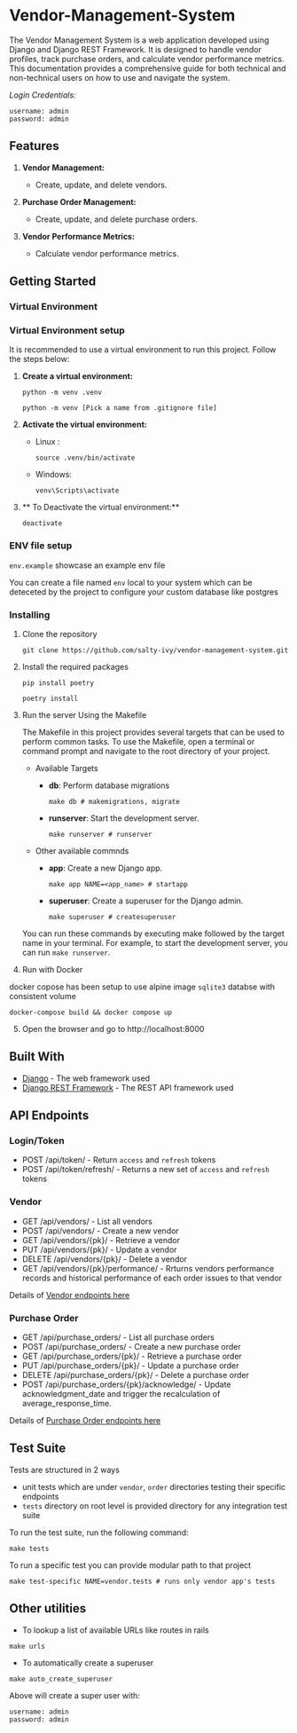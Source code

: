 # Vendor-Management-System

The Vendor Management System is a web application developed using Django and Django REST Framework. It is designed to handle vendor profiles, track purchase orders, and calculate vendor performance metrics. This documentation provides a comprehensive guide for both technical and non-technical users on how to use and navigate the system.

*Login Credentials:*

```
username: admin
password: admin
```


## Features

1. **Vendor Management:**
   - Create, update, and delete vendors.

2. **Purchase Order Management:**
   - Create, update, and delete purchase orders.

3. **Vendor Performance Metrics:**
   - Calculate vendor performance metrics.


## Getting Started

### Virtual Environment

### Virtual Environment setup

It is recommended to use a virtual environment to run this project. Follow the steps below:

1. **Create a virtual environment:**

    ```
    python -m venv .venv
    ```
    ```
    python -m venv [Pick a name from .gitignore file]
    ```

2. **Activate the virtual environment:**

    - Linux :
        ```
        source .venv/bin/activate
        ```
    - Windows:
        ```
        venv\Scripts\activate
        ```

3. ** To Deactivate the virtual environment:**

    ```
    deactivate
    ```
### ENV file setup

`env.example` showcase an example env file

You can create a file named `env` local to your system which can be deteceted by the project to configure your custom database like postgres


### Installing

1. Clone the repository

    ```
    git clone https://github.com/salty-ivy/vendor-management-system.git
    ```

2. Install the required packages

    ```
    pip install poetry
    ```

    ```
    poetry install
    ```

3. Run the server Using the Makefile

    The Makefile in this project provides several targets that can be used to perform common tasks. To use the Makefile, open a terminal or command prompt and navigate to the root directory of your project.

    - Available Targets
        - **db**: Perform database migrations

            ```
            make db # makemigrations, migrate
            ```

        - **runserver**: Start the development server.

            ```
            make runserver # runserver
            ```

    - Other available commnds
        - **app**: Create a new Django app.

            ```
            make app NAME=<app_name> # startapp
            ```

        - **superuser**: Create a superuser for the Django admin.

            ```
            make superuser # createsuperuser
            ```

    You can run these commands by executing make followed by the target name in your terminal. For example, to start the development server, you can run `make runserver`.

4. Run with Docker

docker copose has been setup to use alpine image `sqlite3` databse with consistent volume

```
docker-compose build && docker compose up
```

5. Open the browser and go to http://localhost:8000

## Built With

* [Django](https://www.djangoproject.com/) - The web framework used
* [Django REST Framework](http://www.django-rest-framework.org/) - The REST API framework used

## API Endpoints

### Login/Token

* POST /api/token/ - Return `access` and `refresh` tokens
* POST /api/token/refresh/ - Returns a new set of `access` and `refresh` tokens

### Vendor

* GET /api/vendors/ - List all vendors
* POST /api/vendors/ - Create a new vendor
* GET /api/vendors/{pk}/ - Retrieve a vendor
* PUT /api/vendors/{pk}/ - Update a vendor
* DELETE /api/vendors/{pk}/ - Delete a vendor
* GET /api/vendors/{pk}/performance/ - Rrturns vendors performance records and historical performance of each order issues to that vendor

Details of  [Vendor endpoints here](src/docs/vendor/endpoints.md)

### Purchase Order

* GET /api/purchase_orders/ - List all purchase orders
* POST /api/purchase_orders/ - Create a new purchase order
* GET /api/purchase_orders/{pk}/ - Retrieve a purchase order
* PUT /api/purchase_orders/{pk}/ - Update a purchase order
* DELETE /api/purchase_orders/{pk}/ - Delete a purchase order
* POST /api/purchase_orders/{pk}/acknowledge/ -  Update acknowledgment_date and trigger the recalculation of average_response_time.

Details of  [Purchase Order endpoints here](src/docs/order/endpoints.md)

## Test Suite

Tests are structured in 2 ways
- unit tests which are under `vendor`, `order` directories testing their specific endpoints
- `tests` directory on root level is provided directory for any integration test suite

To run the test suite, run the following command:
```
make tests
```

To run a specific test you can provide modular path to that project

```
make test-specific NAME=vendor.tests # runs only vendor app's tests
```

## Other utilities

- To lookup a list of available URLs like routes in rails

```
make urls
```

- To automatically create a superuser

```
make auto_create_superuser
```

Above will create a super user with:
```
username: admin
password: admin
```
